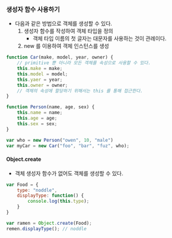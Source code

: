 ### 생성자 함수 사용하기

* 다음과 같은 방법으로 객체를 생성할 수 있다.
  1. 생성자 함수를 작성하여 객체 타입을 정의
     * 객체 타입 이름의 첫 글자는 대문자를 사용하는 것이 관례이다.
  2. new 를 이용하여 객체 인스턴스를 생성
  
```js
function Car(make, model, year, owner) {
    // primitive 뿐 아니라 모든 객체를 속성으로 사용할 수 있다.
    this.make = make;
    this.model = model;
    this.yaer = year;
    this.owner = owner;
    // 객체의 속성에 할당하기 위해서는 this 를 통해 접근한다.
}

function Person(name, age, sex) {
    this.name = name;
    this.age = age;
    this.sex = sex;
}

var who = new Person("owen", 10, "male")
var myCar = new Car("foo", "bar", "fuz", who);
```

#### Object.create

* 객체 생성자 함수가 없어도 객체를 생성할 수 있다.

```js
var Food = {
    type: "noddle",
    displayType: function() {
        console.log(this.type);
    }
}

var ramen = Object.create(Food);
remen.displayType(); // noddle
```